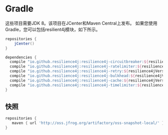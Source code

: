 # Gradle

这些项目需要JDK 8。该项目在JCenter和Maven Central上发布。
如果您使用Gradle，您可以包括resilient4j模块，如下所示。

```groovy
repositories {
    jCenter()
}

dependencies {
  compile "io.github.resilience4j:resilience4j-circuitbreaker:${resilience4jVersion}"
  compile "io.github.resilience4j:resilience4j-ratelimiter:${resilience4jVersion}"
  compile "io.github.resilience4j:resilience4j-retry:${resilience4jVersion}"
  compile "io.github.resilience4j:resilience4j-bulkhead:${resilience4jVersion}"
  compile "io.github.resilience4j:resilience4j-cache:${resilience4jVersion}"
  compile "io.github.resilience4j:resilience4j-timelimiter:${resilience4jVersion}"
}
```

## 快照

```groovy
repositories {
   maven { url 'http://oss.jfrog.org/artifactory/oss-snapshot-local/' }
}
```



